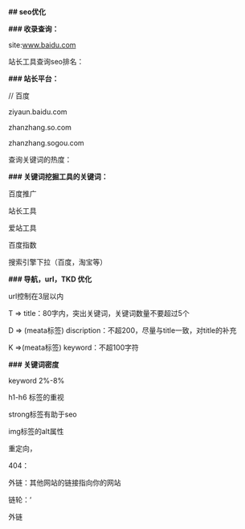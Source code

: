 **## seo优化**



**### 收录查询：**

site:www.baidu.com

站长工具查询seo排名：



**### 站长平台：**

// 百度

ziyaun.baidu.com 



zhanzhang.so.com



zhanzhang.sogou.com

查询关键词的热度：



**### 关键词挖掘工具的关键词：**

百度推广

站长工具

爱站工具

百度指数

搜索引擎下拉（百度，淘宝等）

**### 导航，url，TKD 优化**

url控制在3层以内

T => title：80字内，突出关键词，关键词数量不要超过5个

D => (meata标签) discription：不超200，尽量与title一致，对title的补充

K =>(meata标签) keyword：不超100字符

**### 关键词密度**

keyword 2%-8%



h1-h6 标签的重视



strong标签有助于seo



img标签的alt属性



重定向，



404：



外链：其他网站的链接指向你的网站



链轮：‘



外链